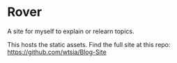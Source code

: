 # Rover
A site for myself to explain or relearn topics.

This hosts the static assets. Find the full site at this repo: https://github.com/wtsia/Blog-Site
